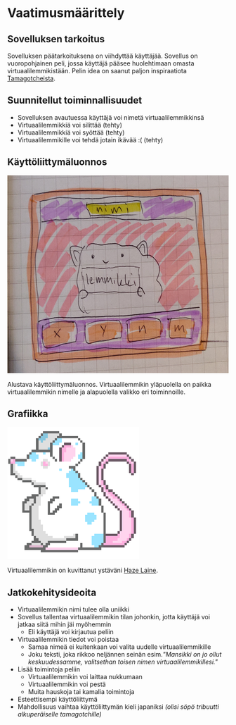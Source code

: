 # Vaatimusmäärittely

## Sovelluksen tarkoitus
Sovelluksen päätarkoituksena on viihdyttää käyttäjää. Sovellus on vuoropohjainen peli, jossa käyttäjä pääsee huolehtimaan omasta virtuaalilemmikistään. Pelin idea on saanut paljon inspiraatiota [Tamagotcheista](https://fi.wikipedia.org/wiki/Tamagotchi).

## Suunnitellut toiminnallisuudet
- Sovelluksen avautuessa käyttäjä voi nimetä virtuaalilemmikkinsä
- Virtuaalilemmikkiä voi silittää (tehty)
- Virtuaalilemmikkiä voi syöttää (tehty)
- Virtuaalilemmikille voi tehdä jotain ikävää :( (tehty)

## Käyttöliittymäluonnos
<img src="https://github.com/macabre-cs/ot-harjoitustyo/blob/master/dokumentaatio/kuvat/alustava_kayttoliittyma.png" alt="Kuva alustavasta käyttöliittymäluonnoksesta. Kuvassa on kissaa muistuttava virtuaalilemmikki, jonka yläpuolella on paikka virtuaalilemmikin nimelle ja alapuolella valikko eri toiminnoista." width="635" height="449">

Alustava käyttöliittymäluonnos. Virtuaalilemmikin yläpuolella on paikka virtuaalilemmikin nimelle ja alapuolella valikko eri toiminnoille.

## Grafiikka
<img src="https://github.com/macabre-cs/ot-harjoitustyo/blob/master/dokumentaatio/kuvat/Rotta_Otus_300x300.png" alt="Kuva virtuaalilemmikistä. Virtuaalilemmikki muistuttaa ulkomuodoltaan rottaa. Virtuaalilemmikillä on valkoinen turkki, jossa on sinisiä laikkuja ja sillä on vaaleanpunainen häntä.">

Virtuaalilemmikin on kuvittanut ystäväni [Haze Laine](https://www.instagram.com/hasuart_/).

## Jatkokehitysideoita
- Virtuaalilemmikin nimi tulee olla uniikki
- Sovellus tallentaa virtuaalilemmikin tilan johonkin, jotta käyttäjä voi jatkaa siitä mihin jäi myöhemmin
  - Eli käyttäjä voi kirjautua peliin
- Virtuaalilemmikin tiedot voi poistaa
  - Samaa nimeä ei kuitenkaan voi valita uudelle virtuaalilemmikille
  - Joku teksti, joka rikkoo neljännen seinän esim.*"Mansikki on jo ollut keskuudessamme, valitsethan toisen nimen virtuaalilemmikillesi."*
- Lisää toimintoja peliin
  - Virtuaalilemmikin voi laittaa nukkumaan
  - Virtuaalilemmikin voi pestä
  - Muita hauskoja tai kamalia toimintoja
- Esteettisempi käyttöliittymä
- Mahdollisuus vaihtaa käyttöliittymän kieli japaniksi *(olisi söpö tribuutti alkuperäiselle tamagotchille)*
